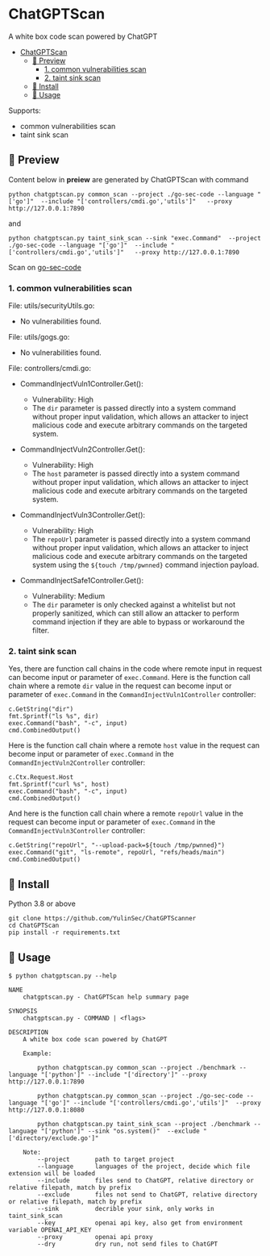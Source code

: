 # ChatGPTScan
A white box code scan powered by ChatGPT

- [ChatGPTScan](#chatgptscan)
  - [🔮 Preview](#-preview)
    - [1. common vulnerabilities scan](#1-common-vulnerabilities-scan)
    - [2. taint sink scan](#2-taint-sink-scan)
  - [🚀 Install](#-install)
  - [🔧 Usage](#-usage)

Supports:
- common vulnerabilities scan
- taint sink scan

## 🔮 Preview
Content below in **preiew** are generated by ChatGPTScan with command
```
python chatgptscan.py common_scan --project ./go-sec-code --language "['go']"  --include "['controllers/cmdi.go','utils']"   --proxy http://127.0.0.1:7890
```
and
```
python chatgptscan.py taint_sink_scan --sink "exec.Command"  --project ./go-sec-code --language "['go']"  --include "['controllers/cmdi.go','utils']"   --proxy http://127.0.0.1:7890
```
Scan on [go-sec-code](https://github.com/cokeBeer/go-sec-code)
### 1. common vulnerabilities scan

File: utils/securityUtils.go:
- No vulnerabilities found.
 
File: utils/gogs.go:
- No vulnerabilities found.
 
File: controllers/cmdi.go:
- CommandInjectVuln1Controller.Get():
  - Vulnerability: High
  - The `dir` parameter is passed directly into a system command without proper input validation, which allows an attacker to inject malicious code and execute arbitrary commands on the targeted system.
 
- CommandInjectVuln2Controller.Get():
  - Vulnerability: High
  - The `host` parameter is passed directly into a system command without proper input validation, which allows an attacker to inject malicious code and execute arbitrary commands on the targeted system.
 
- CommandInjectVuln3Controller.Get():
  - Vulnerability: High
  - The `repoUrl` parameter is passed directly into a system command without proper input validation, which allows an attacker to inject malicious code and execute arbitrary commands on the targeted system using the `${touch /tmp/pwnned}` command injection payload.
 
- CommandInjectSafe1Controller.Get():
  - Vulnerability: Medium
  - The `dir` parameter is only checked against a whitelist but not properly sanitized, which can still allow an attacker to perform command injection if they are able to bypass or workaround the filter.

### 2. taint sink scan

Yes, there are function call chains in the code where remote input in request can become input or parameter of `exec.Command`. Here is the function call chain where a remote `dir` value in the request can become input or parameter of `exec.Command` in the `CommandInjectVuln1Controller` controller:

```
c.GetString("dir")
fmt.Sprintf("ls %s", dir)
exec.Command("bash", "-c", input)
cmd.CombinedOutput()
```

Here is the function call chain where a remote `host` value in the request can become input or parameter of `exec.Command` in the `CommandInjectVuln2Controller` controller:

```
c.Ctx.Request.Host
fmt.Sprintf("curl %s", host)
exec.Command("bash", "-c", input)
cmd.CombinedOutput()
```

And here is the function call chain where a remote `repoUrl` value in the request can become input or parameter of `exec.Command` in the `CommandInjectVuln3Controller` controller:

```
c.GetString("repoUrl", "--upload-pack=${touch /tmp/pwnned}")
exec.Command("git", "ls-remote", repoUrl, "refs/heads/main")
cmd.CombinedOutput()
```

## 🚀 Install

Python 3.8 or above

```
git clone https://github.com/YulinSec/ChatGPTScanner
cd ChatGPTScan
pip install -r requirements.txt
```
## 🔧 Usage
```
$ python chatgptscan.py --help

NAME
    chatgptscan.py - ChatGPTScan help summary page

SYNOPSIS
    chatgptscan.py - COMMAND | <flags>

DESCRIPTION
    A white box code scan powered by ChatGPT

    Example:

        python chatgptscan.py common_scan --project ./benchmark --language "['python']" --include "['directory']" --proxy http://127.0.0.1:7890

        python chatgptscan.py common_scan --project ./go-sec-code --language "['go']" --include "['controllers/cmdi.go','utils']"  --proxy http://127.0.0.1:8080

        python chatgptscan.py taint_sink_scan --project ./benchmark --language "['python']" --sink "os.system()"  --exclude "['directory/exclude.go']"

    Note:
        --project       path to target project
        --language      languages of the project, decide which file extension will be loaded
        --include       files send to ChatGPT, relative directory or relative filepath, match by prefix 
        --exclude       files not send to ChatGPT, relative directory or relative filepath, match by prefix 
        --sink          decrible your sink, only works in taint_sink_scan
        --key           openai api key, also get from environment variable OPENAI_API_KEY
        --proxy         openai api proxy
        --dry           dry run, not send files to ChatGPT
```
